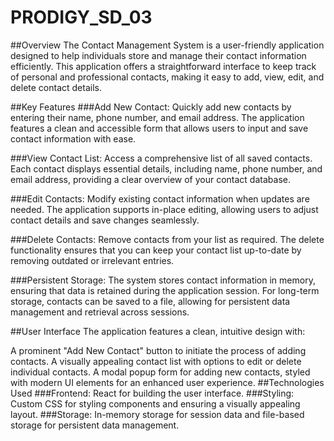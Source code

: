 # PRODIGY_SD_03
##Overview
The Contact Management System is a user-friendly application designed to help individuals store and manage their contact information efficiently. This application offers a straightforward interface to keep track of personal and professional contacts, making it easy to add, view, edit, and delete contact details.

##Key Features
###Add New Contact: Quickly add new contacts by entering their name, phone number, and email address. The application features a clean and accessible form that allows users to input and save contact information with ease.

###View Contact List: Access a comprehensive list of all saved contacts. Each contact displays essential details, including name, phone number, and email address, providing a clear overview of your contact database.

###Edit Contacts: Modify existing contact information when updates are needed. The application supports in-place editing, allowing users to adjust contact details and save changes seamlessly.

###Delete Contacts: Remove contacts from your list as required. The delete functionality ensures that you can keep your contact list up-to-date by removing outdated or irrelevant entries.

###Persistent Storage: The system stores contact information in memory, ensuring that data is retained during the application session. For long-term storage, contacts can be saved to a file, allowing for persistent data management and retrieval across sessions.

##User Interface
The application features a clean, intuitive design with:

A prominent "Add New Contact" button to initiate the process of adding contacts.
A visually appealing contact list with options to edit or delete individual contacts.
A modal popup form for adding new contacts, styled with modern UI elements for an enhanced user experience.
##Technologies Used
###Frontend: React for building the user interface.
###Styling: Custom CSS for styling components and ensuring a visually appealing layout.
###Storage: In-memory storage for session data and file-based storage for persistent data management.
